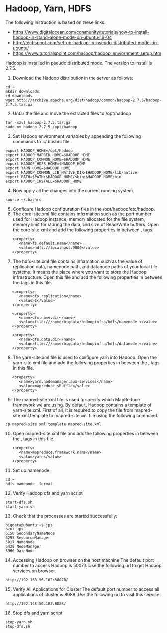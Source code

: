 # Hadoop, Yarn, HDFS
The following instruction is based on these links:
- https://www.digitalocean.com/community/tutorials/how-to-install-hadoop-in-stand-alone-mode-on-ubuntu-16-04
- http://techsphot.com/set-up-hadoop-in-pseudo-distributed-mode-on-ubuntu/
- https://www.tutorialspoint.com/hadoop/hadoop_enviornment_setup.htm

Hadoop is installed in pseudo distributed mode. The version to install is 2.7.5.

1. Download the Hadoop distribution in the server as follows:
```
cd ~
mkdir downloads
cd downloads
wget http://archive.apache.org/dist/hadoop/common/hadoop-2.7.5/hadoop-2.7.5.tar.gz
```
2. Untar the file and move the extracted files to /opt/hadoop
```
tar -xzvf hadoop-2.7.5.tar.gz
sudo mv hadoop-2.7.5 /opt/hadoop
```
3. Set Hadoop environment variables by appending the following commands to ~/.bashrc file.
```
export HADOOP_HOME=/opt/hadoop 
export HADOOP_MAPRED_HOME=$HADOOP_HOME 
export HADOOP_COMMON_HOME=$HADOOP_HOME 
export HADOOP_HDFS_HOME=$HADOOP_HOME 
export YARN_HOME=$HADOOP_HOME 
export HADOOP_COMMON_LIB_NATIVE_DIR=$HADOOP_HOME/lib/native 
export PATH=$PATH:$HADOOP_HOME/sbin:$HADOOP_HOME/bin 
export HADOOP_INSTALL=$HADOOP_HOME
```
4. Now apply all the changes into the current running system.
```
source ~/.bashrc
```
5. Configure Hadoop configuration files in the /opt/hadoop/etc/hadoop. 
6. The core-site.xml file contains information such as the port number used for Hadoop instance, memory allocated for the file system, memory limit for storing the data, and size of Read/Write buffers. Open the core-site.xml and add the following properties in between <configuration>, </configuration> tags.
```
   <property>
      <name>fs.default.name</name>
      <value>hdfs://localhost:9000</value> 
   </property>
```
7. The hdfs-site.xml file contains information such as the value of replication data, namenode path, and datanode paths of your local file systems. It means the place where you want to store the Hadoop infrastructure. Open this file and add the following properties in between the <configuration> </configuration> tags in this file.
```
   <property>
      <name>dfs.replication</name>
      <value>1</value>
   </property>

   <property>
      <name>dfs.name.dir</name>
      <value>file:///home/bigdata/hadoopinfra/hdfs/namenode </value>
   </property>
    
   <property>
      <name>dfs.data.dir</name> 
      <value>file:///home/bigdata/hadoopinfra/hdfs/datanode </value> 
   </property>
```
8. The yarn-site.xml file is used to configure yarn into Hadoop. Open the yarn-site.xml file and add the following properties in between the <configuration>, </configuration> tags in this file.
```
   <property>
      <name>yarn.nodemanager.aux-services</name>
      <value>mapreduce_shuffle</value> 
   </property>
```  
9. The mapred-site.xml file is used to specify which MapReduce framework we are using. By default, Hadoop contains a template of yarn-site.xml. First of all, it is required to copy the file from mapred-site.xml.template to mapred-site.xml file using the following command.
```
cp mapred-site.xml.template mapred-site.xml
```
10. Open mapred-site.xml file and add the following properties in between the <configuration>, </configuration>tags in this file.
```
   <property> 
      <name>mapreduce.framework.name</name>
      <value>yarn</value>
   </property>
```   
11. Set up namenode
```
cd ~ 
hdfs namenode -format
```
12. Verify Hadoop dfs and yarn script
```
start-dfs.sh
start-yarn.sh
```
13. Check that the processes are started successfully:
```
bigdata@ubuntu:~$ jps
6707 Jps
6150 SecondaryNameNode
6295 ResourceManager
5817 NameNode
6428 NodeManager
5966 DataNode
```
14. Accessing Hadoop on browser on the host machine
The default port number to access Hadoop is 50070. Use the following url to get Hadoop services on browser.
```
http://192.168.56.102:50070/
```
15. Verify All Applications for Cluster
The default port number to access all applications of cluster is 8088. Use the following url to visit this service.
```
http://192.168.56.102:8088/
```
16. Stop dfs and yarn script
```
stop-yarn.sh
stop-dfs.sh
```